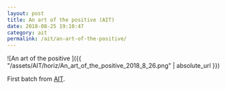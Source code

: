 ```yaml
---
layout: post
title: An art of the positive (AIT)
date: 2018-08-25 19:10:47
category: ait
permalink: /ait/an-art-of-the-positive/ 
---
```


![An art of the positive ]({{ "/assets/AIT/horiz/An_art_of_the_positive_2018_8_26.png" | absolute_url }})

First batch from [AIT](https://github.com/jchwenger/AIT).
